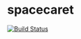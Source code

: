 # spacecaret

[![Build Status](https://travis-ci.com/pietvanzoen/spacecaret.svg?branch=master)](https://travis-ci.com/pietvanzoen/spacecaret)
